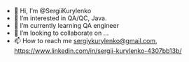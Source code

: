 - 👋 Hi, I’m @SergiiKurylenko
- 👀 I’m interested in QA/QC, Java.
- 🌱 I’m currently learning QA engineer
- 💞️ I’m looking to collaborate on ...
- 📫 How to reach me sergiykurylenko@gmail.com, https://www.linkedin.com/in/sergii-kurylenko-4307bb13b/

<!---
SergiiKurylenko/SergiiKurylenko is a ✨ special ✨ repository because its `README.md` (this file) appears on your GitHub profile.
You can click the Preview link to take a look at your changes.
--->
